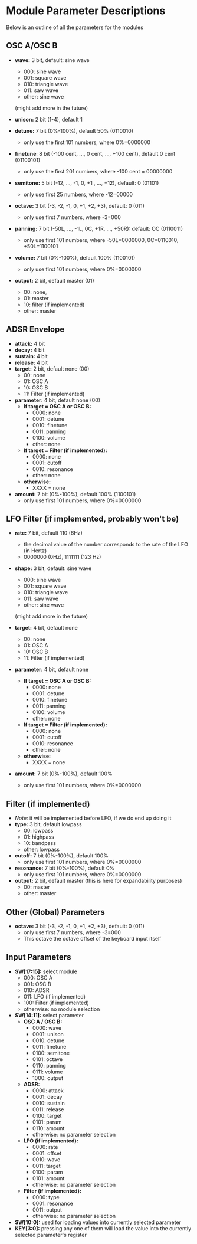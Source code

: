 # Module Parameter Descriptions

Below is an outline of all the parameters for the modules

## OSC A/OSC B
* **wave:** 3 bit, default: sine wave
    * 000: sine wave
    * 001: square wave
    * 010: triangle wave
    * 011: saw wave
    * other: sine wave
    
    (might add more in the future)
* **unison:** 2 bit (1-4), default 1
* **detune:** 7 bit (0%-100%), default 50% (‭0110010)
    * only use the first 101 numbers, where 0%=0000000
* **finetune**: 8 bit (-100 cent, ..., 0 cent, ..., +100 cent), default 0 cent (01100101)
    * only use the first 201 numbers, where -100 cent = 00000000
* **semitone:** 5 bit (-12, ..., -1, 0, +1 , ..., +12), default: 0 (01101)
    * only use first 25 numbers, where -12=00000
* **octave:** 3 bit (-3, -2, -1, 0, +1, +2, +3), default: 0 (011)
    * only use first 7 numbers, where -3=000
* **panning:** 7 bit (-50L, ..., -1L, 0C, +1R, ..., +50R): default: OC (0110011)
    * only use first 101 numbers, where -50L=0000000, 0C=0110010, +50L=1100101
* **volume:** 7 bit (0%-100%), default 100% (1100101‬)
    * only use first 101 numbers, where 0%=0000000
* **output:** 2 bit, default master (01)
    * 00: none,
    * 01: master
    * 10: filter (if implemented)
    * other: master

## ADSR Envelope
* **attack:** 4 bit
* **decay:** 4 bit
* **sustain:** 4 bit
* **release:** 4 bit
* **target:** 2 bit, default none (00)
    * 00: none
    * 01: OSC A
    * 10: OSC B
    * 11: Filter (if implemented)
* **parameter**: 4 bit, default none (00)
    * **If target = OSC A or OSC B:**
        * 0000: none
        * 0001: detune
        * 0010: finetune
        * 0011: panning
        * 0100: volume
        * other: none
    * **If target = Filter (if implemented):**
        * 0000: none
        * 0001: cutoff
        * 0010: resonance
        * other: none
    * **otherwise:**
        * XXXX = none
* **amount:** 7 bit (0%-100%), default 100% (1100101)
    * only use first 101 numbers, where 0%=0000000

## LFO Filter (if implemented, probably won't be)
* **rate:** 7 bit, default 110 (6Hz)
    * the decimal value of the number corresponds to the rate of the LFO (in Hertz)
    * 0000000 (0Hz), 1111111 (123 Hz)
* **shape:** 3 bit, default: sine wave
    * 000: sine wave
    * 001: square wave
    * 010: triangle wave
    * 011: saw wave
    * other: sine wave
    
    (might add more in the future)
* **target:** 4 bit, default none
    * 00: none
    * 01: OSC A
    * 10: OSC B
    * 11: Filter (if implemented)
* **parameter**: 4 bit, default none
    * **If target = OSC A or OSC B:**
        * 0000: none
        * 0001: detune
        * 0010: finetune
        * 0011: panning
        * 0100: volume
        * other: none
    * **If target = Filter (if implemented):**
        * 0000: none
        * 0001: cutoff
        * 0010: resonance
        * other: none
    * **otherwise:**
        * XXXX = none
* **amount:** 7 bit (0%-100%), default 100%
    * only use first 101 numbers, where 0%=0000000

## Filter (if implemented)
* *Note:* it will be implemented before LFO, if we do end up doing it
* **type:** 3 bit, default lowpass
    * 00: lowpass
    * 01: highpass
    * 10: bandpass
    * other: lowpass
* **cutoff:** 7 bit (0%-100%), default 100%
    * only use first 101 numbers, where 0%=0000000
* **resonance:** 7 bit (0%-100%), default 0%
    * only use first 101 numbers, where 0%=0000000
* **output:** 2 bit, default master (this is here for expandability purposes)
    * 00: master
    * other: master


## Other (Global) Parameters
* **octave:** 3 bit (-3, -2, -1, 0, +1, +2, +3), default: 0 (011)
    * only use first 7 numbers, where -3=000
    * This octave the octave offset of the keyboard input itself

## Input Parameters
* **SW[17:15]:** select module
    * 000: OSC A
    * 001: OSC B
    * 010: ADSR
    * 011: LFO (if implemented)
    * 100: Filter (if implemented)
    * otherwise: no module selection
* **SW[14:11]:** select parameter
    * **OSC A / OSC B:**
        * 0000: wave
        * 0001: unison
        * 0010: detune
        * 0011: finetune
        * 0100: semitone
        * 0101: octave
        * 0110: panning
        * 0111: volume
        * 1000: output
    * **ADSR:**
        * 0000: attack
        * 0001: decay
        * 0010: sustain
        * 0011: release
        * 0100: target
        * 0101: param
        * 0110: amount
        * otherwise: no parameter selection
    * **LFO (if implemented):**
        * 0000: rate
        * 0001: offset
        * 0010: wave
        * 0011: target
        * 0100: param
        * 0101: amount
        * otherwise: no parameter selection
    * **Filter (if implemented):**
        * 0000: type
        * 0001: resonance
        * 0011: output
        * otherwise: no parameter selection
* **SW[10:0]:** used for loading values into currently selected parameter
* **KEY[3:0]:** pressing any one of them will load the value into the currently selected parameter's register


